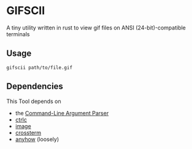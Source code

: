 # GIFSCII

A tiny utility written in rust to view gif files on ANSI (24-bit)-compatible terminals

## Usage

`gifscii path/to/file.gif`

## Dependencies

This Tool depends on

* the [Command-Line Argument Parser](https://crates.io/crates/clap)
* [ctrlc](https://crates.io/crates/ctrlc)
* [image](https://crates.io/crates/image)
* [crossterm](https://crates.io/crates/crossterm)
* [anyhow](https://crates.io/crates/anyhow) (loosely)
